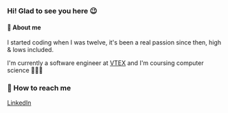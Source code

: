 ### Hi! Glad to see you here 😉

#### 🔎 About me
I started coding when I was twelve, it's been a real passion since then, high & lows included.

I'm currently a software engineer at [VTEX](https://vtex.com/) and I'm coursing computer science 👨🏻‍💻

### 📱 How to reach me
[LinkedIn](https://www.linkedin.com/in/lcrmj/)

<!--
**lcrmj/lcrmj** is a ✨ _special_ ✨ repository because its `README.md` (this file) appears on your GitHub profile.

Here are some ideas to get you started:

- 🔭 I’m currently working on ...
- 🌱 I’m currently learning ...
- 👯 I’m looking to collaborate on ...
- 🤔 I’m looking for help with ...
- 💬 Ask me about ...
- 📫 How to reach me: ...
- 😄 Pronouns: ...
- ⚡ Fun fact: ...
-->
